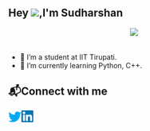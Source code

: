 ## Hey <img src="https://github.com/TheDudeThatCode/TheDudeThatCode/blob/master/Assets/Hi.gif" width="29px">,I'm Sudharshan
<p align="center">
  <img src="https://media.giphy.com/media/MeJgB3yMMwIaHmKD4z/giphy.gif" width="30%">
  <br><br>
  <samp>

<!--
**Sudharshan281/Sudharshan281** is a ✨ _special_ ✨ repository because its `README.md` (this file) appears on your GitHub profile.

Here are some ideas to get you started:

- 🔭 I’m currently working on ...
- 🌱 I’m currently learning 
- 👯 I’m looking to collaborate on ...
- 🤔 I’m looking for help with ...
- 💬 Ask me about ...
- 📫 How to reach me: ...
- 😄 Pronouns: ...
- ⚡ Fun fact: ...
-->
- 🔭 I’m a student at IIT Tirupati.
- 🌱 I’m currently learning Python, C++.

   
## 📬Connect with me
    
  <a href="https://twitter.com/imsudharshan281">
    <img align="left" alt="Hargun | Twitter" width="26px" src="https://github.com/Sudharshan281/Sudharshan281/blob/main/twitter.svg" />
  </a>
    <a href="https://www.linkedin.com/in/s-sudharshan-b55179230/">
    <img align="left" alt="Hargun | Linkedin" width="24px" src="https://github.com/Sudharshan281/Sudharshan281/blob/main/linked.svg" />
  </a>

